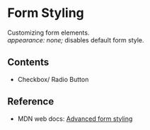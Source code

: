 # Form Styling

Customizing form elements.\
_appearance: none;_ disables default form style.

## Contents
- Checkbox/ Radio Button

## Reference
- MDN web docs: [Advanced form styling](https://developer.mozilla.org/en-US/docs/Learn/Forms/Advanced_form_styling)
